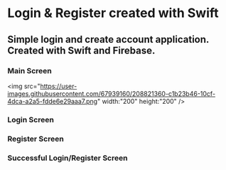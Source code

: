 # Login & Register created with Swift


## Simple login and create account application. Created with Swift and Firebase. 


### Main Screen 
<img src="https://user-images.githubusercontent.com/67939160/208821360-c1b23b46-10cf-4dca-a2a5-fdde6e29aaa7.png" width:"200" height:"200" /> 



### Login Screen 


### Register Screen 


### Successful Login/Register Screen 
